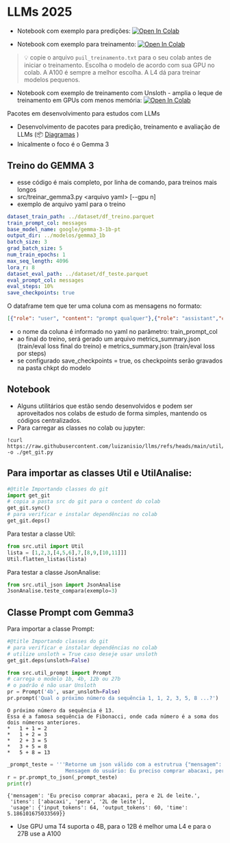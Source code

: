 # LLMs 2025

-  Notebook com exemplo para predições: [![Open In Colab](https://colab.research.google.com/assets/colab-badge.svg)](https://colab.research.google.com/github/luizanisio/llms/blob/main//Git_LuizAnisio_LLMs_GEMMA_exemplos_2025.ipynb)

-  Notebook com exemplo para treinamento: [![Open In Colab](https://colab.research.google.com/assets/colab-badge.svg)](https://colab.research.google.com/github/luizanisio/llms/blob/main//ntb_treinamento/Passo_a_Passo_LLM_Fine_Tuning_2025.ipynb)
> 💡 copie o arquivo `puil_treinamento.txt` para o seu colab antes de iniciar o treinamento. Escolha o modelo de acordo com sua GPU no colab. A A100 é sempre a melhor escolha. A L4 dá para treinar modelos pequenos.<br>
- Notebook com exemplo de treinamento com Unsloth - amplia o leque de treinamento em GPUs com menos memória: [![Open In Colab](https://colab.research.google.com/assets/colab-badge.svg)](https://colab.research.google.com/github/luizanisio/llms/blob/main//ntb_treinamento/Passo_a_Passo_Unsloth_LLM_Fine_Tuning_2025.ipynb)

Pacotes em desenvolvimento para estudos com LLMs

- Desenvolvimento de pacotes para predição, treinamento e avaliação de LLMs (📦 [Diagramas](./diagramas.md) )
- Inicalmente o foco é o Gemma 3



## Treino do GEMMA 3
- esse código é mais completo, por linha de comando, para treinos mais longos
- src/treinar_gemma3.py \<arquivo yaml\> \[--gpu n\]
- exemplo de arquivo yaml para o treino
```yaml
dataset_train_path: ../dataset/df_treino.parquet
train_prompt_col: messages
base_model_name: google/gemma-3-1b-pt
output_dir: ../modelos/gemma3_1b
batch_size: 3
grad_batch_size: 5
num_train_epochs: 1
max_seq_length: 4096
lora_r: 8
dataset_eval_path: ../dataset/df_teste.parquet
eval_prompt_col: messages
eval_steps: 10%
save_checkpoints: true
```
O dataframe tem que ter uma coluna com as mensagens no formato:
```json
[{"role": "user", "content": "prompt qualquer"},{"role": "assistant","content":"resposta qualquer"}]
```
- o nome da coluna é informado no yaml no parâmetro: train_prompt_col
- ao final do treino, será gerado um arquivo metrics_summary.json (train/eval loss final do treino) e metrics_summary.json (train/eval loss por steps)
- se configurado save_checkpoints = true, os checkpoints serão gravados na pasta chkpt do modelo
 
## Notebook
- Alguns utilitários que estão sendo desenvolvidos e podem ser aproveitados nos colabs de estudo de forma simples, mantendo os códigos centralizados.
- Para carregar as classes no colab ou jupyter:
```
!curl https://raw.githubusercontent.com/luizanisio/llms/refs/heads/main/util/get_git.py -o ./get_git.py
```
 
## Para importar as classes Util e UtilAnalise:
```python
#@title Importando classes do git
import get_git
# copia a pasta src do git para o content do colab
get_git.sync()
# para verificar e instalar dependências no colab
get_git.deps() 
```
 
Para testar a classe Util:
```python
from src.util import Util
lista = [1,2,3,[4,5,6],7,[8,9,[10,11]]]
Util.flatten_listas(lista)
```
 
Para testar a classe JsonAnalise:
```python
from src.util_json import JsonAnalise
JsonAnalise.teste_compara(exemplo=3)
```

## Classe Prompt com Gemma3
Para importar a classe Prompt:
```python
#@title Importando classes do git
# para verificar e instalar dependências no colab
# utilize unsloth = True caso deseje usar unsloth 
get_git.deps(unsloth=False) 

from src.util_prompt import Prompt
# carrega o modelo 1b, 4b, 12b ou 27b
# o padrão é não usar Unsloth
pr = Prompt('4b', usar_unsloth=False) 
pr.prompt('Qual o próximo número da sequência 1, 1, 2, 3, 5, 8 ...?')
```
```
O próximo número da sequência é 13.
Essa é a famosa sequência de Fibonacci, onde cada número é a soma dos dois números anteriores.
*   1 + 1 = 2
*   1 + 2 = 3
*   2 + 3 = 5
*   3 + 5 = 8
*   5 + 8 = 13
```

```python
_prompt_teste = '''Retorne um json válido com a estrutrua {"mensagem": com a mensagem do usuário, "itens": com uma lista de itens quando ele enumerar algo }
                   Mensagem do usuário: Eu preciso comprar abacaxi, pera e 2L de leite.'''
r = pr.prompt_to_json(_prompt_teste)
print(r)
```
```
{'mensagem': 'Eu preciso comprar abacaxi, pera e 2L de leite.', 
 'itens': ['abacaxi', 'pera', '2L de leite'], 
 'usage': {'input_tokens': 64, 'output_tokens': 60, 'time': 5.186101675033569}}
```

* Use GPU uma T4 suporta o 4B, para o 12B é melhor uma L4 e para o 27B use a A100
